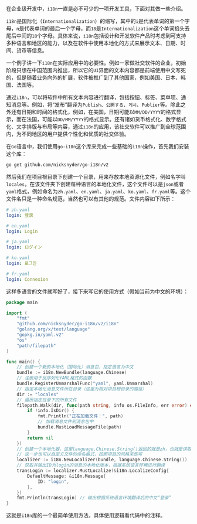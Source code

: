 在企业级开发中，`i18n`一直是必不可少的一项开发工具，下面对其做一些介绍。

`i18n`是国际化（`Internationalization`）的缩写，其中的`i`是代表单词的第一个字母，`n`是代表单词的最后一个字母，而`18`是`Internationalization`这个单词掐头去尾后中间的`18`个字母。具体来说，`i18n`包括设计和开发软件产品时考虑到可支持多种语言和地区的能力，以及在软件中使用本地化的方式来展示文本、日期、时间、货币等信息。

一个例子讲一下`i18n`在实际应用中的必要性。例如一家做社交软件的企业，初始阶段只想在中国范围内推出，所以它的`UI`界面的文本内容都是前端使用中文写死的，但是随着业务向外的扩展，软件被推广到了其他国家，例如美国、日本、韩国、法国等。

通过`i18n`，可以将软件中所有文本内容进行翻译，包括按钮、标签、菜单项、通知消息等。例如，将“发布”翻译为`Publish`、`公開する`、`게시`、`Publier`等。除此之外还有日期和时间的格式化，例如，在美国，日期可能以`MM/DD/YYYY`的格式显示，而在法国，可能以`DD/MM/YYYY`的格式显示。还有诸如货币格式化、数字格式化、文字排版与布局等内容，通过`i18n`的应用，该社交软件可以推广到全球范围内，为不同地区的用户提供个性化和优质的社交体验。

在`Go`语言中，我们使用`go-i18n`这个库来完成一些基础的`i18n`操作，首先我们安装这个库：

```sh
go get github.com/nicksnyder/go-i18n/v2
```

然后我们在项目根目录下创建一个目录，用来存放本地资源化文件，例如名字叫`locales`，在该文件夹下创建每种语言的本地化文件，这个文件可以是`json`或者`yaml`格式，例如命名为`zh.yaml`、`en.yaml`、`ja.yaml`、`ko.yaml`、`fr.yaml`等。这个文件名只是一种命名规范，当然也可以有其他的规范。文件内容如下所示：

```yaml
# zh.yaml
login: 登录
```

```yaml
# en.yaml
login: Login
```

```yaml
# ja.yaml
login: ログイン
```

```yaml
# ko.yaml
login: 로그인
```

```yaml
# fr.yaml
login: Connexion
```

这样多语言的文件就写好了，接下来写它的使用方式（假如当前为中文的环境）：

```go
package main

import (
	"fmt"
	"github.com/nicksnyder/go-i18n/v2/i18n"
	"golang.org/x/text/language"
	"gopkg.in/yaml.v2"
	"os"
	"path/filepath"
)

func main() {
	// 创建一个新的本地化（国际化）消息包，指定语言为中文
	bundle := i18n.NewBundle(language.Chinese)
	// 注册用于反序列化YAML格式的函数
	bundle.RegisterUnmarshalFunc("yaml", yaml.Unmarshal)
	// 指定本地化消息文件所在目录（这里为相对项目根目录的路径）
	dir := "locales"
	// 遍历指定目录下的所有文件
	filepath.Walk(dir, func(path string, info os.FileInfo, err error) error {
		if !info.IsDir() {
			fmt.Println("正在加载文件：", path)
			// 加载消息文件到消息包中
			bundle.MustLoadMessageFile(path)
		}
		return nil
	})
	// 创建一个本地化器，这里language.Chinese.String()返回的就是zh，也就是读取zh.yaml文件
    // 这一步也可以自定义文件的命名格式，按照项目的风格来即可
	localizer := i18n.NewLocalizer(bundle, language.Chinese.String())
	// 获取并输出ID为login的消息的本地化版本，根据系统语言环境进行翻译
	transLogin := localizer.MustLocalize(&i18n.LocalizeConfig{
		DefaultMessage: &i18n.Message{
			ID: "login",
		},
	})
	fmt.Println(transLogin) // 输出根据系统语言环境翻译后的中文“登录”
}
```

这就是`i18n`库的一个最简单使用方法，具体使用逻辑看代码中的注释。
